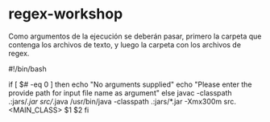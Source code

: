 # regex-workshop

Como argumentos de la ejecución se deberán pasar, primero la carpeta que contenga los archivos de texto, y luego la carpeta con los archivos de regex.


#!/bin/bash
  
if [ $# -eq 0 ]
  then
    echo "No arguments supplied"
    echo "Please enter the provide path for input file name as argument"
else
    javac -classpath .:jars/*.jar src/*.java
    /usr/bin/java  -classpath .:jars/*.jar -Xmx300m src.<MAIN_CLASS> $1 $2
fi



